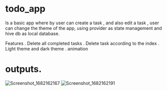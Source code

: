 # todo_app
 Is a basic app where by user can create a task , and also edit a task , user can change the theme of the app, using provider as state management and hive db as local database. 
 
 Features
 . Delete all completed tasks
 . Delete task according to the index
 . Light theme and dark theme
 . animation

# outputs.

 ![Screenshot_1682162167](https://user-images.githubusercontent.com/103682112/233867817-c4eaed04-5e3a-4c86-85ca-d87d625def5b.png)
  ![Screenshot_1682162191](https://user-images.githubusercontent.com/103682112/233781073-e23d0d5a-fc2c-4fa0-8e97-a504575af44d.png )  


